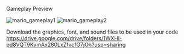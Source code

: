 Gameplay Preview


![mario_gameplay1](mario_gameplay1.gif)
![mario_gameplay2](mario_gameplay2.gif)

Download the graphics, font, and sound files to be used in your code
https://drive.google.com/drive/folders/1WXHI-pd8VQT9KvmAx280LxZfvcfG7jOh?usp=sharing
